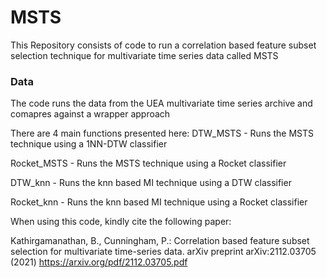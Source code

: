 # MSTS
This Repository consists of code to run a correlation based feature subset selection technique for multivariate time series data called MSTS

### Data
The code runs the data from the UEA multivariate time series archive and comapres against a wrapper approach

There are 4 main functions presented here:
DTW_MSTS - Runs the MSTS technique using a 1NN-DTW classifier

Rocket_MSTS - Runs the MSTS technique using a Rocket classifier

DTW_knn - Runs the knn based MI technique using a DTW classifier

Rocket_knn - Runs the knn based MI technique using a Rocket classifier

When using this code, kindly cite the following paper:

Kathirgamanathan, B., Cunningham, P.: Correlation based feature subset selection for multivariate time-series data. arXiv preprint arXiv:2112.03705 (2021) https://arxiv.org/pdf/2112.03705.pdf
